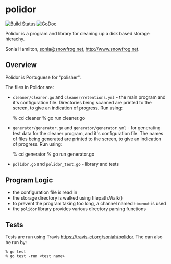 # polidor

[![Build Status](https://travis-ci.org/soniah/polidor.svg?branch=master)](https://travis-ci.org/soniah/polidor)
[![GoDoc](https://godoc.org/github.com/soniah/polidor?status.png)](http://godoc.org/github.com/soniah/polidor)

Polidor is a program and library for cleaning up a disk based storage hierachy.

Sonia Hamilton, sonia@snowfrog.net, http://www.snowfrog.net.

## Overview

Polidor is Portuguese for "polisher".

The files in Polidor are:

* `cleaner/cleaner.go` and `cleaner/retentions.yml` - the main program
  and it's configuration file. Directories being scanned are printed to
  the screen, to give an indication of progress. Run using:

    % cd cleaner
    % go run cleaner.go

* `generator/generator.go` and `generator/generator.yml` - for
  generating test data for the cleaner program, and it's configuration
  file. The names of files being generated are printed to the screen, to
  give an indication of progress. Run using:

    % cd generator
    % go run generator.go

* `polidor.go` and `polidor_test.go` - library and tests

## Program Logic

* the configuration file is read in
* the storage directory is walked using filepath.Walk()
* to prevent the program taking too long, a channel named `timeout` is used
* the `polidor` library provides various directory parsing functions

## Tests

Tests are run using Travis https://travis-ci.org/soniah/polidor. The can
also be run by:

    % go test
    % go test -run <test name>
